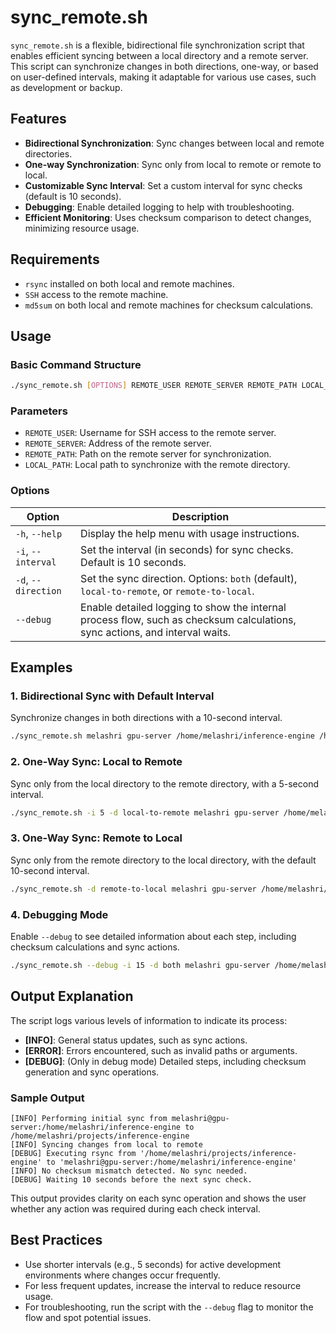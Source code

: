 # sync_remote.sh

`sync_remote.sh` is a flexible, bidirectional file synchronization script that enables efficient syncing between a local directory and a remote server. This script can synchronize changes in both directions, one-way, or based on user-defined intervals, making it adaptable for various use cases, such as development or backup.

## Features
- **Bidirectional Synchronization**: Sync changes between local and remote directories.
- **One-way Synchronization**: Sync only from local to remote or remote to local.
- **Customizable Sync Interval**: Set a custom interval for sync checks (default is 10 seconds).
- **Debugging**: Enable detailed logging to help with troubleshooting.
- **Efficient Monitoring**: Uses checksum comparison to detect changes, minimizing resource usage.

## Requirements
- `rsync` installed on both local and remote machines.
- `SSH` access to the remote machine.
- `md5sum` on both local and remote machines for checksum calculations.

## Usage
### Basic Command Structure
```bash
./sync_remote.sh [OPTIONS] REMOTE_USER REMOTE_SERVER REMOTE_PATH LOCAL_PATH
```
### Parameters
- `REMOTE_USER`: Username for SSH access to the remote server.
- `REMOTE_SERVER`: Address of the remote server.
- `REMOTE_PATH`: Path on the remote server for synchronization.
- `LOCAL_PATH`: Local path to synchronize with the remote directory.

### Options
| Option              | Description                                                                                                                                             |
|---------------------|---------------------------------------------------------------------------------------------------------------------------------------------------------|
| `-h`, `--help`      | Display the help menu with usage instructions.                                                                                                         |
| `-i`, `--interval`  | Set the interval (in seconds) for sync checks. Default is 10 seconds.                                                                                  |
| `-d`, `--direction` | Set the sync direction. Options: `both` (default), `local-to-remote`, or `remote-to-local`.                                                            |
| `--debug`           | Enable detailed logging to show the internal process flow, such as checksum calculations, sync actions, and interval waits.                            |

## Examples

### 1. Bidirectional Sync with Default Interval
Synchronize changes in both directions with a 10-second interval.
```bash
./sync_remote.sh melashri gpu-server /home/melashri/inference-engine /home/melashri/projects/inference-engine
```

### 2. One-Way Sync: Local to Remote
Sync only from the local directory to the remote directory, with a 5-second interval.
```bash
./sync_remote.sh -i 5 -d local-to-remote melashri gpu-server /home/melashri/inference-engine /home/melashri/projects/inference-engine
```

### 3. One-Way Sync: Remote to Local
Sync only from the remote directory to the local directory, with the default 10-second interval.
```bash
./sync_remote.sh -d remote-to-local melashri gpu-server /home/melashri/inference-engine /home/melashri/projects/inference-engine
```

### 4. Debugging Mode
Enable `--debug` to see detailed information about each step, including checksum calculations and sync actions.
```bash
./sync_remote.sh --debug -i 15 -d both melashri gpu-server /home/melashri/inference-engine /home/melashri/projects/inference-engine
```

## Output Explanation

The script logs various levels of information to indicate its process:

- **[INFO]**: General status updates, such as sync actions.
- **[ERROR]**: Errors encountered, such as invalid paths or arguments.
- **[DEBUG]**: (Only in debug mode) Detailed steps, including checksum generation and sync operations.

### Sample Output
```plaintext
[INFO] Performing initial sync from melashri@gpu-server:/home/melashri/inference-engine to /home/melashri/projects/inference-engine
[INFO] Syncing changes from local to remote
[DEBUG] Executing rsync from '/home/melashri/projects/inference-engine' to 'melashri@gpu-server:/home/melashri/inference-engine'
[INFO] No checksum mismatch detected. No sync needed.
[DEBUG] Waiting 10 seconds before the next sync check.
```

This output provides clarity on each sync operation and shows the user whether any action was required during each check interval.

## Best Practices

- Use shorter intervals (e.g., 5 seconds) for active development environments where changes occur frequently.
- For less frequent updates, increase the interval to reduce resource usage.
- For troubleshooting, run the script with the `--debug` flag to monitor the flow and spot potential issues.

